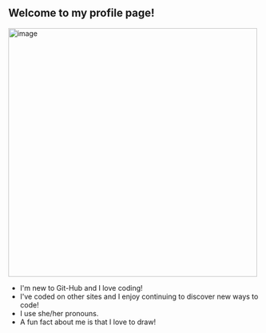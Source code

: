 ## Welcome to my profile page!

<img width="498" height="498" alt="image" src="https://github.com/user-attachments/assets/d24424e2-4d3b-49b0-a20f-068ab1d3698f" />



- I'm new to Git-Hub and I love coding!
- I've coded on other sites and I enjoy continuing to discover new ways to code!
- I use she/her pronouns.
- A fun fact about me is that I love to draw!

